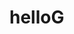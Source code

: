 <html lang="en">

<head>
    <meta charset="UTF-8">
    <meta http-equiv="X-UA-Compatible" content="IE=edge">
    <meta name="viewport" content="width=device-width, initial-scale=1.0">
    <title>Basic Calculator</title>
</head>

<body>
    <h1>helloG</h1>
    <script>
        var num1 = parseInt(prompt("Enter the first number", ""))
        var num2 = parseInt(prompt("Enter the second number", ""))
        var operator = prompt("Please enter your operator", operator)

        function add(num1, num2) {
            return num1 + num2
            document.write(num1 + num2)
                //parseInt(num1 + num2)
                // var ans = parseInt(num1 + num2)
                //parseInt(ans)
                // parseInt(alert(num1 + num2))
                //document.write("The answer is " + ans)

        }

        function sub(num1, num2) {
            return num1 - num2
            document.write(num1 - num2)
        }

        function multi(num1, num2) {
            //return num1 * num2
            var ans = num1 * num2
            document.write(ans)
        }

        function divide(num1, num2) {
            //return num1 / num2
            var ans = num1 / num2
            document.write(ans)
        }


        if (operator == "+") {
            add()
        } else if (operator == "-") {
            sub()
        } else if (operator == "*") {
            multi()
        } else if (operator == "/") {
            divide()
        } else {
            document.write("The Operator you entered is incorrect")
        }
    </script>
</body>

</html>
